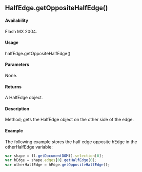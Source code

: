 ## HalfEdge.getOppositeHalfEdge()

#### Availability

Flash MX 2004.

#### Usage

halfEdge.getOppositeHalfEdge()

#### Parameters

None.

#### Returns

A HalfEdge object.

#### Description

Method; gets the HalfEdge object on the other side of the edge.

#### Example

The following example stores the half edge opposite hEdge in the otherHalfEdge variable:

```javascript
var shape = fl.getDocumentDOM().selection[0];
var hEdge = shape.edges[0].getHalfEdge(0);
var otherHalfEdge = hEdge.getOppositeHalfEdge();

```